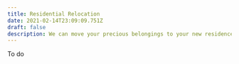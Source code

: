 ```yaml
---
title: Residential Relocation
date: 2021-02-14T23:09:09.751Z
draft: false
description: We can move your precious belongings to your new residence in no time.
---
```

To do